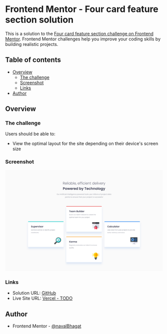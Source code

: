 # Frontend Mentor - Four card feature section solution

This is a solution to the [Four card feature section challenge on Frontend Mentor](https://www.frontendmentor.io/challenges/four-card-feature-section-weK1eFYK). Frontend Mentor challenges help you improve your coding skills by building realistic projects. 

## Table of contents

- [Overview](#overview)
  - [The challenge](#the-challenge)
  - [Screenshot](#screenshot)
  - [Links](#links)
- [Author](#author)
## Overview

### The challenge

Users should be able to:

- View the optimal layout for the site depending on their device's screen size

### Screenshot

![todo](./public/images/screenshot.png)

### Links

- Solution URL: [GitHub](https://github.com/navalBhagat/four-card-feature-section-fe-mentor)
- Live Site URL: [Vercel - TODO](https://your-live-site-url.com)

## Author

- Frontend Mentor - [@navalBhagat](https://www.frontendmentor.io/profile/navalBhagat)